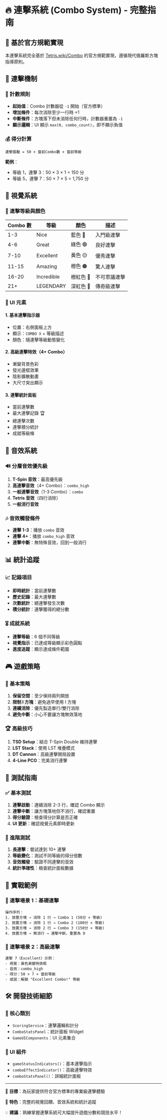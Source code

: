 # 🔥 連擊系統 (Combo System) - 完整指南

## 📖 基於官方規範實現

本連擊系統完全基於 [Tetris.wiki/Combo](https://tetris.wiki/Combo) 的官方規範實現，遵循現代俄羅斯方塊指導原則。

## 🎯 連擊機制

### 🔢 計數規則
- **起始值**：Combo 計數器從 `-1` 開始（官方標準）
- **增加條件**：每次消除至少一行時 +1
- **中斷條件**：方塊落下但未消除任何行時，計數器重置為 `-1`
- **顯示邏輯**：UI 顯示 `max(0, combo_count)`，即不顯示負值

### 💰 得分計算
```
連擊獎勵 = 50 × 當前Combo數 × 當前等級
```

**範例**：
- 等級 1，連擊 3：50 × 3 × 1 = 150 分
- 等級 5，連擊 7：50 × 7 × 5 = 1,750 分

## 🎨 視覺系統

### 🌈 連擊等級與顏色
| Combo 數 | 等級 | 顏色 | 描述 |
|----------|------|------|------|
| 1-3 | Nice | 藍色 🔵 | 入門級連擊 |
| 4-6 | Great | 綠色 🟢 | 良好連擊 |
| 7-10 | Excellent | 黃色 🟡 | 優秀連擊 |
| 11-15 | Amazing | 橙色 🟠 | 驚人連擊 |
| 16-20 | Incredible | 橙紅色 🔴 | 不可思議連擊 |
| 21+ | LEGENDARY | 深紅色 🔴 | 傳奇級連擊 |

### 🎪 UI 元素

#### 1. 基本連擊指示器
- 位置：右側面板上方
- 顯示：`COMBO X` + 等級描述
- 顏色：隨連擊等級動態變化

#### 2. 高級連擊特效（4+ Combo）
- 漸變背景色彩
- 發光邊框效果
- 陰影擴散動畫
- 大尺寸突出顯示

#### 3. 連擊統計面板
- 當前連擊數
- 最大連擊記錄 🏆
- 總連擊次數
- 連擊積分統計
- 成就等級條

## 🎵 音效系統

### 🔊 分層音效優先級
1. **T-Spin 音效**：最高優先級
2. **高連擊音效**（4+ Combo）：`combo_high`
3. **一般連擊音效**（1-3 Combo）：`combo`
4. **Tetris 音效**（四行消除）
5. **一般消行音效**

### 🎶 音效觸發條件
- **連擊 1-3**：播放 `combo` 音效
- **連擊 4+**：播放 `combo_high` 音效
- **連擊中斷**：無特殊音效，回到一般消行

## 📊 統計追蹤

### 📈 記錄項目
- **即時統計**：當前連擊數
- **歷史記錄**：最大連擊數
- **次數統計**：總連擊發生次數
- **積分統計**：連擊獲得的總分數

### 🎖️ 成就系統
- **連擊等級**：6 個不同等級
- **視覺指示**：已達成等級顯示彩色圓點
- **進度追蹤**：顯示達成條件範圍

## 🎮 遊戲策略

### 🧠 基本策略
1. **保留空間**：至少保持兩列開放
2. **限制 I 方塊**：避免過早使用 I 方塊
3. **連續消除**：優先製造單行/雙行消除
4. **避免中斷**：小心不要讓方塊無效落地

### 🏆 高級技巧
1. **TSD Setup**：結合 T-Spin Double 維持連擊
2. **LST Stack**：使用 LST 堆疊模式
3. **DT Cannon**：高級連擊開局設置
4. **4-Line PCO**：完美消行連擊

## 🧪 測試指南

### ✅ 基本測試
1. **連擊啟動**：連續消除 2-3 行，確認 Combo 顯示
2. **連擊中斷**：讓方塊落地但不消行，確認重置
3. **得分驗證**：檢查得分計算是否正確
4. **UI 更新**：確認視覺元素即時更新

### 🔬 進階測試
1. **長連擊**：嘗試達到 10+ 連擊
2. **等級變化**：測試不同等級的得分倍數
3. **音效觸發**：驗證不同連擊的音效
4. **統計準確性**：檢查統計面板數據

## 🎯 實戰範例

### 📝 連擊場景 1：基礎連擊
```
操作序列：
1. 放置方塊 → 消除 1 行 → Combo 1 (50分 × 等級)
2. 放置方塊 → 消除 1 行 → Combo 2 (100分 × 等級)
3. 放置方塊 → 消除 2 行 → Combo 3 (150分 × 等級)
4. 放置方塊 → 無消行 → 連擊中斷，重置為 0
```

### 📝 連擊場景 2：高級連擊
```
連擊 7（Excellent）示例：
- 視覺：黃色漸變特效框
- 音效：combo_high
- 得分：50 × 7 × 當前等級
- 成就：解鎖 "Excellent Combo!" 等級
```

## 🛠️ 開發技術細節

### 🔧 核心類別
- `ScoringService`：連擊邏輯和計分
- `ComboStatsPanel`：統計面板 Widget
- `GameUIComponents`：UI 元素集合

### 📱 UI 組件
- `gameStatusIndicators()`：基本連擊指示
- `comboEffectIndicator()`：高級連擊特效
- `comboStatsPanel()`：詳細統計面板

---

🎯 **目標**：為玩家提供符合官方標準的專業級連擊體驗

🚀 **特色**：完整的視覺回饋、音效系統和統計追蹤

💡 **建議**：熟練掌握連擊系統可大幅提升遊戲分數和競技水平！